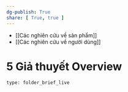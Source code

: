 ```yaml
---
dg-publish: True
share: [ True, true ]
---
```

- [[Các nghiên cứu về sản phẩm]]
- [[Các nghiên cứu về người dùng]]
# 5 Giả thuyết Overview
 
```ccard
type: folder_brief_live
```